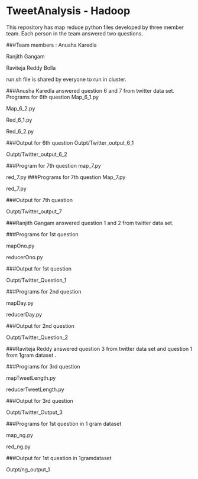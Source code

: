 # TweetAnalysis - Hadoop
This repository has map reduce python files developed by three member team. Each person in the team answered two questions.

###Team members :
Anusha Karedla

Ranjith Gangam

Raviteja Reddy Bolla

run.sh file is shared by everyone to run in cluster.

###Anusha Karedla answered question 6 and 7 from twitter data set.
Programs for 6th question
Map_6_1.py

Map_6_2.py

Red_6_1.py

Red_6_2.py

###Output for 6th question
Outpt/Twitter_output_6_1

Outpt/Twitter_output_6_2

###Program for 7th question
map_7.py

red_7.py
###Programs for 7th question
Map_7.py

red_7.py

###Output for 7th question

Outpt/Twitter_output_7

###Ranjith Gangam answered question 1 and 2 from twitter data set.

###Programs for 1st question

mapOno.py 

reducerOno.py

###Output for 1st question

Outpt/Twitter_Question_1

###Programs for 2nd question

mapDay.py

reducerDay.py

###Output for 2nd question

Outpt/Twitter_Question_2

###Raviteja Reddy answered question 3 from twitter data set and question 1 from 1gram dataset .

###Programs for 3rd question

mapTweetLength.py 

reducerTweetLength.py

###Output for 3rd question

Outpt/Twitter_Output_3

###Programs for 1st question in 1 gram dataset

map_ng.py

red_ng.py

###Output for 1st question in 1gramdataset

Outpt/ng_output_1


